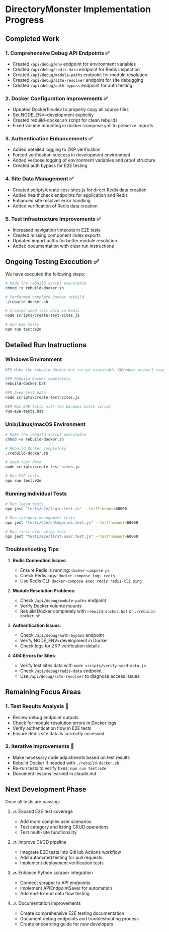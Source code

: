 # DirectoryMonster Implementation Progress

## Completed Work

### 1. Comprehensive Debug API Endpoints ✅
- Created `/api/debug/env` endpoint for environment variables
- Created `/api/debug/redis-data` endpoint for Redis inspection
- Created `/api/debug/module-paths` endpoint for module resolution
- Created `/api/debug/site-resolver` endpoint for site debugging
- Created `/api/debug/auth-bypass` endpoint for auth testing

### 2. Docker Configuration Improvements ✅
- Updated Dockerfile.dev to properly copy all source files
- Set NODE_ENV=development explicitly
- Created rebuild-docker.sh script for clean rebuilds
- Fixed volume mounting in docker-compose.yml to preserve imports

### 3. Authentication Enhancements ✅
- Added detailed logging to ZKP verification
- Forced verification success in development environment
- Added verbose logging of environment variables and proof structure
- Created auth bypass for E2E testing

### 4. Site Data Management ✅
- Created scripts/create-test-sites.js for direct Redis data creation
- Added healthcheck endpoints for application and Redis
- Enhanced site resolver error handling
- Added verification of Redis data creation

### 5. Test Infrastructure Improvements ✅
- Increased navigation timeouts in E2E tests
- Created missing component index exports
- Updated import paths for better module resolution
- Added documentation with clear run instructions

## Ongoing Testing Execution ✅

We have executed the following steps:

```bash
# Made the rebuild script executable
chmod +x rebuild-docker.sh

# Performed complete Docker rebuild
./rebuild-docker.sh

# Created seed test data in Redis
node scripts/create-test-sites.js

# Ran E2E tests
npm run test:e2e
```

## Detailed Run Instructions

### Windows Environment

```bat
REM Make the rebuild-docker.bat script executable (Windows doesn't require chmod)

REM Rebuild Docker completely
rebuild-docker.bat

REM Seed test data
node scripts\create-test-sites.js

REM Run E2E tests with the Windows batch script
run-e2e-tests.bat
```

### Unix/Linux/macOS Environment

```bash
# Make the rebuild script executable
chmod +x rebuild-docker.sh

# Rebuild Docker completely
./rebuild-docker.sh

# Seed test data
node scripts/create-test-sites.js

# Run E2E tests
npm run test:e2e
```

### Running Individual Tests

```bash
# Run login tests
npx jest "tests/e2e/login.test.js" --testTimeout=60000

# Run category management tests
npx jest "tests/e2e/categories.test.js" --testTimeout=60000

# Run first user setup test
npx jest "tests/e2e/first-user.test.js" --testTimeout=60000
```

### Troubleshooting Tips

1. **Redis Connection Issues**:
   - Ensure Redis is running: `docker-compose ps`
   - Check Redis logs: `docker-compose logs redis`
   - Use Redis CLI: `docker-compose exec redis redis-cli ping`

2. **Module Resolution Problems**:
   - Check `/api/debug/module-paths` endpoint
   - Verify Docker volume mounts
   - Rebuild Docker completely with `rebuild-docker.bat` or `./rebuild-docker.sh`

3. **Authentication Issues**:
   - Check `/api/debug/auth-bypass` endpoint
   - Verify NODE_ENV=development in Docker
   - Check logs for ZKP verification details

4. **404 Errors for Sites**:
   - Verify test sites data with `node scripts/verify-seed-data.js`
   - Check `/api/debug/redis-data` endpoint
   - Use `/api/debug/site-resolver` to diagnose access issues

## Remaining Focus Areas

### 1. Test Results Analysis 🚧
- Review debug endpoint outputs
- Check for module resolution errors in Docker logs
- Verify authentication flow in E2E tests
- Ensure Redis site data is correctly accessed

### 2. Iterative Improvements 🔄
- Make necessary code adjustments based on test results
- Rebuild Docker if needed with `./rebuild-docker.sh`
- Re-run tests to verify fixes: `npm run test:e2e`
- Document lessons learned in claude.md

## Next Development Phase

Once all tests are passing:

1. 🔜 Expand E2E test coverage
   - Add more complex user scenarios
   - Test category and listing CRUD operations
   - Test multi-site functionality

2. 🔜 Improve CI/CD pipeline
   - Integrate E2E tests into GitHub Actions workflow
   - Add automated testing for pull requests
   - Implement deployment verification tests

3. 🔜 Enhance Python scraper integration
   - Connect scraper to API endpoints
   - Implement APIEndpointSaver for automation
   - Add end-to-end data flow testing

4. 🔜 Documentation improvements
   - Create comprehensive E2E testing documentation
   - Document debug endpoints and troubleshooting process
   - Create onboarding guide for new developers
